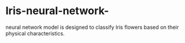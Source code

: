 # Iris-neural-network-
neural network model is designed to classify Iris flowers based on their physical characteristics. 
